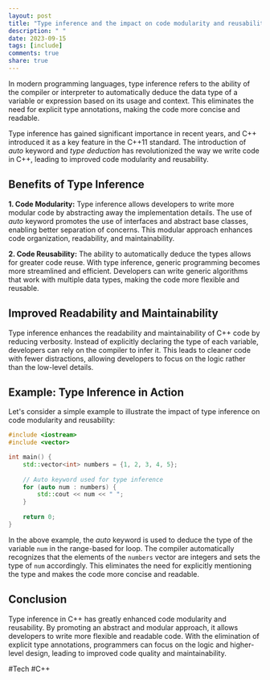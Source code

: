 ```yaml
---
layout: post
title: "Type inference and the impact on code modularity and reusability in C++"
description: " "
date: 2023-09-15
tags: [include]
comments: true
share: true
---
```


In modern programming languages, type inference refers to the ability of the compiler or interpreter to automatically deduce the data type of a variable or expression based on its usage and context. This eliminates the need for explicit type annotations, making the code more concise and readable.

Type inference has gained significant importance in recent years, and C++ introduced it as a key feature in the C++11 standard. The introduction of *auto* keyword and *type deduction* has revolutionized the way we write code in C++, leading to improved code modularity and reusability.

## Benefits of Type Inference

**1. Code Modularity:** Type inference allows developers to write more modular code by abstracting away the implementation details. The use of *auto* keyword promotes the use of interfaces and abstract base classes, enabling better separation of concerns. This modular approach enhances code organization, readability, and maintainability.

**2. Code Reusability:** The ability to automatically deduce the types allows for greater code reuse. With type inference, generic programming becomes more streamlined and efficient. Developers can write generic algorithms that work with multiple data types, making the code more flexible and reusable.

## Improved Readability and Maintainability

Type inference enhances the readability and maintainability of C++ code by reducing verbosity. Instead of explicitly declaring the type of each variable, developers can rely on the compiler to infer it. This leads to cleaner code with fewer distractions, allowing developers to focus on the logic rather than the low-level details.

## Example: Type Inference in Action

Let's consider a simple example to illustrate the impact of type inference on code modularity and reusability:

```cpp
#include <iostream>
#include <vector>

int main() {
    std::vector<int> numbers = {1, 2, 3, 4, 5};
    
    // Auto keyword used for type inference
    for (auto num : numbers) {
        std::cout << num << " ";
    }
    
    return 0;
}
```

In the above example, the *auto* keyword is used to deduce the type of the variable `num` in the range-based for loop. The compiler automatically recognizes that the elements of the `numbers` vector are integers and sets the type of `num` accordingly. This eliminates the need for explicitly mentioning the type and makes the code more concise and readable.

## Conclusion

Type inference in C++ has greatly enhanced code modularity and reusability. By promoting an abstract and modular approach, it allows developers to write more flexible and readable code. With the elimination of explicit type annotations, programmers can focus on the logic and higher-level design, leading to improved code quality and maintainability.

#Tech #C++